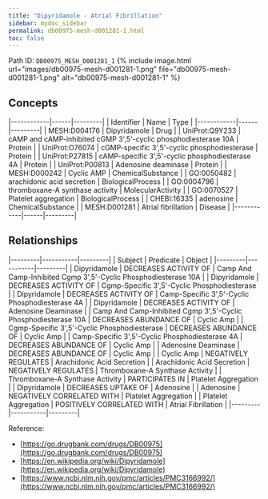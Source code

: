 ```yaml
---
title: "Dipyridamole - Atrial Fibrillation"
sidebar: mydoc_sidebar
permalink: db00975-mesh-d001281-1.html
toc: false 
---
```



Path ID: `DB00975_MESH_D001281_1`
{% include image.html url="images/db00975-mesh-d001281-1.png" file="db00975-mesh-d001281-1.png" alt="db00975-mesh-d001281-1" %}

## Concepts

|------------|------|---------|
| Identifier | Name | Type    |
|------------|------|---------|
| MESH:D004176 | Dipyridamole | Drug |
| UniProt:Q9Y233 | cAMP and cAMP-inhibited cGMP 3',5'-cyclic phosphodiesterase 10A | Protein |
| UniProt:O76074 | cGMP-specific 3',5'-cyclic phosphodiesterase | Protein |
| UniProt:P27815 | cAMP-specific 3',5'-cyclic phosphodiesterase 4A | Protein |
| UniProt:P00813 | Adenosine deaminase | Protein |
| MESH:D000242 | Cyclic AMP | ChemicalSubstance |
| GO:0050482 | arachidonic acid secretion | BiologicalProcess |
| GO:0004796 | thromboxane-A synthase activity | MolecularActivity |
| GO:0070527 | Platelet aggregation | BiologicalProcess |
| CHEBI:16335 | adenosine | ChemicalSubstance |
| MESH:D001281 | Atrial fibrillation | Disease |
|------------|------|---------|

## Relationships

|---------|-----------|---------|
| Subject | Predicate | Object  |
|---------|-----------|---------|
| Dipyridamole | DECREASES ACTIVITY OF | Camp And Camp-Inhibited Cgmp 3',5'-Cyclic Phosphodiesterase 10A |
| Dipyridamole | DECREASES ACTIVITY OF | Cgmp-Specific 3',5'-Cyclic Phosphodiesterase |
| Dipyridamole | DECREASES ACTIVITY OF | Camp-Specific 3',5'-Cyclic Phosphodiesterase 4A |
| Dipyridamole | DECREASES ACTIVITY OF | Adenosine Deaminase |
| Camp And Camp-Inhibited Cgmp 3',5'-Cyclic Phosphodiesterase 10A | DECREASES ABUNDANCE OF | Cyclic Amp |
| Cgmp-Specific 3',5'-Cyclic Phosphodiesterase | DECREASES ABUNDANCE OF | Cyclic Amp |
| Camp-Specific 3',5'-Cyclic Phosphodiesterase 4A | DECREASES ABUNDANCE OF | Cyclic Amp |
| Adenosine Deaminase | DECREASES ABUNDANCE OF | Cyclic Amp |
| Cyclic Amp | NEGATIVELY REGULATES | Arachidonic Acid Secretion |
| Arachidonic Acid Secretion | NEGATIVELY REGULATES | Thromboxane-A Synthase Activity |
| Thromboxane-A Synthase Activity | PARTICIPATES IN | Platelet Aggregation |
| Dipyridamole | DECREASES UPTAKE OF | Adenosine |
| Adenosine | NEGATIVELY CORRELATED WITH | Platelet Aggregation |
| Platelet Aggregation | POSITIVELY CORRELATED WITH | Atrial Fibrillation |
|---------|-----------|---------|

Reference: 
  - [https://go.drugbank.com/drugs/DB00975](https://go.drugbank.com/drugs/DB00975)
  - [https://en.wikipedia.org/wiki/Dipyridamole](https://en.wikipedia.org/wiki/Dipyridamole)
  - [https://www.ncbi.nlm.nih.gov/pmc/articles/PMC3166992/](https://www.ncbi.nlm.nih.gov/pmc/articles/PMC3166992/)
